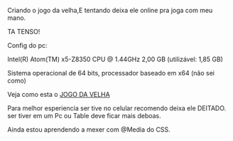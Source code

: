 Criando o jogo da velha,E tentando deixa ele online pra joga com meu mano.

TA TENSO!

Config do pc:

Intel(R) Atom(TM) x5-Z8350  CPU @ 1.44GHz
2,00 GB (utilizável: 1,85 GB)

Sistema operacional de 64 bits, processador baseado em x64 (não sei como)

   Veja como esta o [JOGO DA VELHA](https://loirinmf.github.io/Jogo-da-velha/public/jogo.html) 
 
   Para melhor esperiencia ser tive no celular recomendo deixa ele DEITADO.
   ser tiver em um Pc ou Table deve ficar mais deboas.

   Ainda estou aprendendo a mexer com @Media do CSS.
